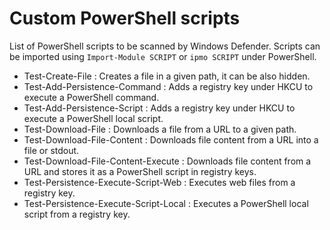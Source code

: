 # Custom PowerShell scripts

List of PowerShell scripts to be scanned by Windows Defender. Scripts can be imported using `Import-Module SCRIPT` or `ipmo SCRIPT` under PowerShell.

- Test-Create-File : Creates a file in a given path,  it can be also hidden. 
- Test-Add-Persistence-Command : Adds a registry key under HKCU to execute a PowerShell command.
- Test-Add-Persistence-Script : Adds a registry key under HKCU to execute a PowerShell local script.
- Test-Download-File : Downloads a file from a URL to a given path. 
- Test-Download-File-Content : Downloads file content from a URL into a file or stdout.
- Test-Download-File-Content-Execute : Downloads file content from a URL and stores it as a PowerShell script in registry keys.
- Test-Persistence-Execute-Script-Web : Executes web files from a registry key.
- Test-Persistence-Execute-Script-Local : Executes a PowerShell local script from a registry key.